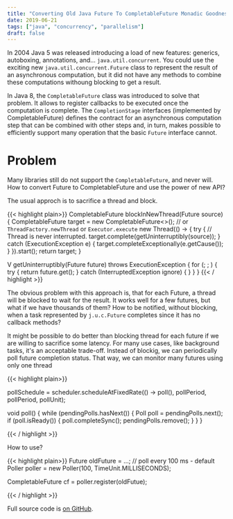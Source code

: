 ```yaml
---
title: "Converting Old Java Future To CompletableFuture Monadic Goodness"
date: 2019-06-21
tags: ["java", "concurrency", "parallelism"]
draft: false
---
```


In 2004 Java 5 was released introducing a load of new features: generics, autoboxing, annotations, and… `java.util.concurrent`. You could use the exciting new `java.util.concurrent.Future` class to represent the result of an asynchronous computation, but it did not have any methods to combine these computations withoung blocking to get a result.

In Java 8, the `CompletableFuture` class was introduced to solve that problem. It allows to register callbacks to be executed once the computation is complete. The `CompletionStage` interfaces (implemented by CompletableFuture) defines the contract for an asynchronous computation step that can be combined with other steps and, in turn, makes possible to efficiently support many operation that the basic `Future` interface cannot.


# Problem
Many libraries still do not support the `CompletableFuture`, and never will. How to convert Future to CompletableFuture and use the power of new API?

The usual approch is to sacrifice a thread and block. 

{{< highlight plain>}}
<T> CompletableFuture<T> blockInNewThread(Future<T> source) {
    CompletableFuture<T> target = new CompletableFuture<>();
    // or `ThreadFactory.newThread` or `Executor.execute`
    new Thread(() -> {
        try {
            // Thread is never interrupted.
            target.complete(getUninterruptibly(source));
        } catch (ExecutionException e) {
            target.completeExceptionally(e.getCause());
        }
    }).start();
    return target;
}

<V> V getUninterruptibly(Future<V> future) throws ExecutionException {
    for (; ; ) {
        try {
            return future.get();
        } catch (InterruptedException ignore) {
        }
    }
}
{{< / highlight >}}

The obvious problem with this approach is, that for each Future, a thread will be blocked to wait for the result. It works well for a few futures, but what if we have thousands of them? How to be notified, without blocking, when a task represented by `j.u.c.Future` completes since it has no callback methods? 

It might be possible to do better than blocking thread for each future if we are willing to sacrifice some latency. For many use cases, like background tasks, it's an acceptable trade-off. 
Instead of blockig, we can periodically poll future completion status. That way, we can monitor many futures using only one thread

{{< highlight plain>}}

pollSchedule = scheduler.scheduleAtFixedRate(() -> poll(), pollPeriod, pollPeriod, pollUnit);

void poll() {
    while (pendingPolls.hasNext()) {
        Poll poll = pendingPolls.next();
        if (poll.isReady()) {
            poll.completeSync();
            pendingPolls.remove();
        }
    }
}

{{< / highlight >}}


How to use?

{{< highlight plain>}}
Future oldFuture = ...;
// poll every 100 ms - default
Poller poller = new Poller(100, TimeUnit.MILLISECONDS);

CompletableFuture cf = poller.register(oldFutue);


{{< / highlight >}}

Full source code is [on GitHub](https://github.com/jarek-przygodzki/future-poller).